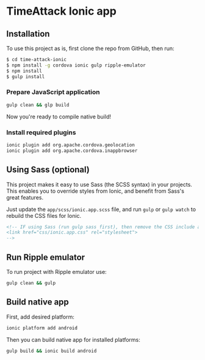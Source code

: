 TimeAttack Ionic app
=====================

## Installation

To use this project as is, first clone the repo from GitHub, then run:

```bash
$ cd time-attack-ionic
$ npm install -g cordova ionic gulp ripple-emulator
$ npm install
$ gulp install
```

### Prepare JavaScript application

```bash
gulp clean && glp build
```
Now you're ready to compile native build!

### Install required plugins

```bash
ionic plugin add org.apache.cordova.geolocation
ionic plugin add org.apache.cordova.inappbrowser
```

## Using Sass (optional)

This project makes it easy to use Sass (the SCSS syntax) in your projects. This enables you to override styles from Ionic, and benefit from
Sass's great features.

Just update the `app/scss/ionic.app.scss` file, and run `gulp` or `gulp watch` to rebuild the CSS files for Ionic.

```html
<!-- IF using Sass (run gulp sass first), then remove the CSS include above
<link href="css/ionic.app.css" rel="stylesheet">
-->
```

## Run Ripple emulator

To run project with Ripple emulator use:

```bash
gulp clean && gulp
```

## Build native app

First, add desired platform:

```bash
ionic platform add android
```

Then you can build native app for installed platforms:

```bash
gulp build && ionic build android
```
